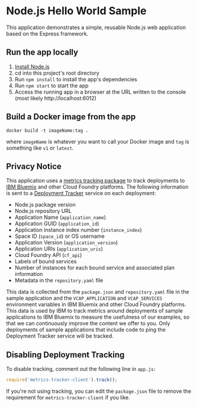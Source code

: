 # Node.js Hello World Sample

This application demonstrates a simple, reusable Node.js web application based on the Express framework.

## Run the app locally

1. [Install Node.js][]
1. cd into this project's root directory
1. Run `npm install` to install the app's dependencies
1. Run `npm start` to start the app
1. Access the running app in a browser at the URL written to the console (most likely http://localhost:6012)

## Build a Docker image from the app

```
docker build -t imageName:tag .
```

where `imageName` is whatever you want to call your Docker image and `tag` is something like `v1` or `latest`.

[Install Node.js]: https://nodejs.org/en/download/

## Privacy Notice

This application uses a [metrics tracking package](https://www.npmjs.com/package/metrics-tracker-client) 
to track deployments to 
[IBM Bluemix](https://www.bluemix.net) and other Cloud Foundry platforms. The following 
information is sent to a [Deployment Tracker](https://github.com/IBM/metrics-collector-service) 
service on each deployment:

* Node.js package version
* Node.js repository URL
* Application Name (`application_name`)
* Application GUID (`application_id`)
* Application instance index number (`instance_index`)
* Space ID (`space_id`) or OS username
* Application Version (`application_version`)
* Application URIs (`application_uris`)
* Cloud Foundry API (`cf_api`)
* Labels of bound services
* Number of instances for each bound service and associated plan information
* Metadata in the `repository.yaml` file

This data is collected from the `package.json` and `repository.yaml` file in the sample 
application and the `VCAP_APPLICATION` and `VCAP_SERVICES` environment variables in 
IBM Bluemix and other Cloud Foundry platforms. This data is used by IBM to track metrics 
around deployments of sample applications to IBM Bluemix to measure the usefulness of our 
examples, so that we can continuously improve the content we offer to you. Only deployments 
of sample applications that include code to ping the Deployment Tracker service will be tracked.

## Disabling Deployment Tracking

To disable tracking, comment out the following line in `app.js`: 

``` javascript
require('metrics-tracker-client').track();
```

If you're not using tracking, you can edit the `package.json` file to remove 
the requirement for `metrics-tracker-client` if you like. 

